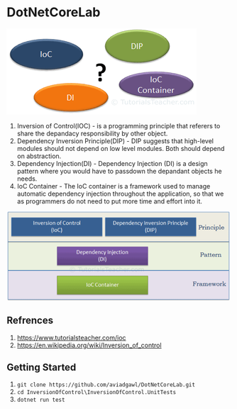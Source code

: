 # DotNetCoreLab

![ioc buzzwords](https://github.com/aviadgawl/DotNetCoreLab/blob/main/InversionOfControl/InversionOfControl.Assets/ioc-buzzwords.png)

1. Inversion of Control(IOC) - is a programming principle that referers to share the depandacy responsibility by other object.
2. Dependency Inversion Principle(DIP) - DIP suggests that high-level modules should not depend on low level modules. Both should depend on abstraction.
3. Dependency Injection(DI) - Dependency Injection (DI) is a design pattern where you would have to passdown the depandant objects he needs.
4. IoC Container - The IoC container is a framework used to manage automatic dependency injection throughout the application, so that we as programmers do not need to put more time and effort into it.

![principles and patterns](https://github.com/aviadgawl/DotNetCoreLab/blob/main/InversionOfControl/InversionOfControl.Assets/principles-and-patterns.png)

## Refrences

1. https://www.tutorialsteacher.com/ioc
2. https://en.wikipedia.org/wiki/Inversion_of_control

## Getting Started

1. `git clone https://github.com/aviadgawl/DotNetCoreLab.git`
2. `cd InversionOfControl\InversionOfControl.UnitTests`
3. `dotnet run test`